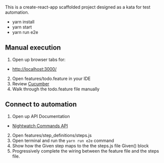 This is a create-react-app scaffolded project designed as a kata for test automation.

- yarn install
- yarn start
- yarn run e2e

## Manual execution
1. Open up browser tabs for:
  - [http://localhost:3000/](http://localhost:3000/)
2. Open features/todo.feature in your IDE
3. Review [Cucumber](https://cucumber.io/docs/reference)
4. Walk through the todo.feature file manually


## Connect to automation
1. Open up API Documentation
  - [Nightwatch Commands API](http://nightwatchjs.org/api#commands)
2. Open features/step_definitions/steps.js
3. Open terminal and run the ```yarn run e2e``` command
4. Show how the Given step maps to the the steps.js file Given() block
5. Progressively complete the wiring between the feature file and the steps file.
